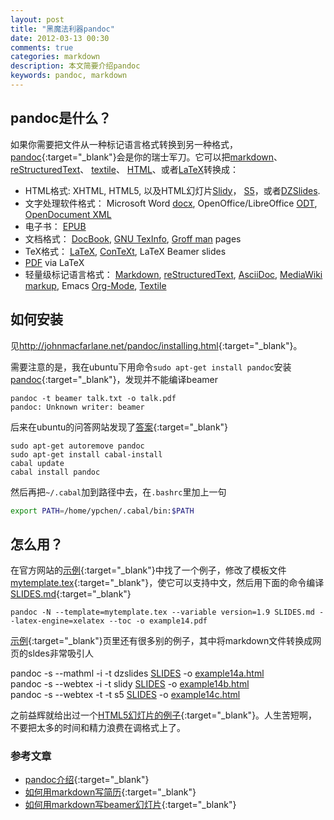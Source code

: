 ```yaml
---
layout: post
title: "黑魔法利器pandoc"
date: 2012-03-13 00:30
comments: true
categories: markdown
description: 本文简要介绍pandoc
keywords: pandoc, markdown
---
```


## pandoc是什么？ ## 

如果你需要把文件从一种标记语言格式转换到另一种格式，[pandoc]{:target="_blank"}会是你的瑞士军刀。它可以把<a href="http://daringfireball.net/projects/markdown/">markdown</a>、 <a href="http://docutils.sourceforge.net/docs/ref/rst/introduction.html">reStructuredText</a>、 <a href="http://redcloth.org/textile">textile</a>、 <a href="http://www.w3.org/TR/html40/">HTML</a>、或者<a href="http://www.latex-project.org/">LaTeX</a>转换成：

<ul>
<li>HTML格式: XHTML, HTML5, 以及HTML幻灯片<a href="http://www.w3.org/Talks/Tools/Slidy">Slidy</a>， <a href="http://meyerweb.com/eric/tools/s5/">S5</a>，或者<a href="http://paulrouget.com/dzslides/">DZSlides</a>.</li>
<li>文字处理软件格式： Microsoft Word <a href="http://www.microsoft.com/interop/openup/openxml/default.aspx">docx</a>, OpenOffice/LibreOffice <a href="http://en.wikipedia.org/wiki/OpenDocument">ODT</a>, <a href="http://opendocument.xml.org/">OpenDocument XML</a></li>
<li>电子书： <a href="http://en.wikipedia.org/wiki/EPUB">EPUB</a></li>
<li>文档格式： <a href="http://www.docbook.org/">DocBook</a>, <a href="http://www.gnu.org/software/texinfo/">GNU TexInfo</a>, <a href="http://www.gnu.org/software/groff/groff.html">Groff man</a> pages</li>
<li>TeX格式： <a href="http://www.latex-project.org/">LaTeX</a>, <a href="http://www.pragma-ade.nl/">ConTeXt</a>, LaTeX Beamer slides</li>
<li><a href="http://en.wikipedia.org/wiki/Portable_Document_Format">PDF</a> via LaTeX</li>
<li>轻量级标记语言格式： <a href="http://daringfireball.net/projects/markdown/">Markdown</a>, <a href="http://docutils.sourceforge.net/docs/ref/rst/introduction.html">reStructuredText</a>, <a href="http://www.methods.co.nz/asciidoc/">AsciiDoc</a>, <a href="http://www.mediawiki.org/wiki/Help:Formatting">MediaWiki markup</a>, Emacs <a href="http://orgmode.org">Org-Mode</a>, <a href="http://redcloth.org/textile">Textile</a></li>
</ul>

<!--more-->

## 如何安装 ##
见<http://johnmacfarlane.net/pandoc/installing.html>{:target="_blank"}。

需要注意的是，我在ubuntu下用命令`sudo apt-get install pandoc`安装[pandoc]{:target="_blank"}，发现并不能编译beamer

	pandoc -t beamer talk.txt -o talk.pdf
	pandoc: Unknown writer: beamer



后来在ubuntu的问答网站发现了[答案]{:target="_blank"}

	sudo apt-get autoremove pandoc
	sudo apt-get install cabal-install
	cabal update
	cabal install pandoc


然后再把`~/.cabal`加到路径中去，在`.bashrc`里加上一句

```sh
export PATH=/home/ypchen/.cabal/bin:$PATH
```

## 怎么用？ ##

在官方网站的[示例]{:target="_blank"}中找了一个例子，修改了模板文件[mytemplate.tex](/downloads/code/2012/03/mytemplate.tex){:target="_blank"}，使它可以支持中文，然后用下面的命令编译[SLIDES.md](/downloads/code/2012/03/SLIDES.md){:target="_blank"}

	pandoc -N --template=mytemplate.tex --variable version=1.9 SLIDES.md --latex-engine=xelatex --toc -o example14.pdf

[示例]{:target="_blank"}页里还有很多别的例子，其中将markdown文件转换成网页的sldes非常吸引人

<div markdown="1" class="showbox">
pandoc -s --mathml -i -t dzslides <a href="http://johnmacfarlane.net/pandoc/demo/SLIDES" target="_blank">SLIDES</a> -o <a href="http://johnmacfarlane.net/pandoc/demo/example14a.html" target="_blank">example14a.html</a><br />
pandoc -s --webtex -i -t slidy <a href="http://johnmacfarlane.net/pandoc/demo/SLIDES" target="_blank">SLIDES</a> -o <a href="http://johnmacfarlane.net/pandoc/demo/example14b.html" target="_blank">example14b.html</a><br />
pandoc -s --webtex -t -t s5 <a href="http://johnmacfarlane.net/pandoc/demo/SLIDES" target="_blank">SLIDES</a> -o <a href="http://johnmacfarlane.net/pandoc/demo/example14c.html" target="_blank">example14c.html</a>
</div>

之前益辉就给出过一个[HTML5幻灯片的例子](http://yihui.name/cn/2011/11/html5-slides/){:target="_blank"}。人生苦短啊，不要把太多的时间和精力浪费在调格式上了。

### 参考文章 ###
* [pandoc介绍](http://stdio.tumblr.com/lightdoc){:target="_blank"}
* [如何用markdown写简历](http://sysadvent.blogspot.com/2011/12/day-14-write-your-resume-in-markdown.html){:target="_blank"}
* [如何用markdown写beamer幻灯片](http://www.music.mcgill.ca/~sinclair/content/blog/using_markdown_for_beamer_presentations){:target="_blank"}


[pandoc]: http://johnmacfarlane.net/pandoc
[答案]: http://askubuntu.com/questions/108138/pandoc-on-ubuntu-cant-use-beamer
[示例]: http://johnmacfarlane.net/pandoc/demos.html


